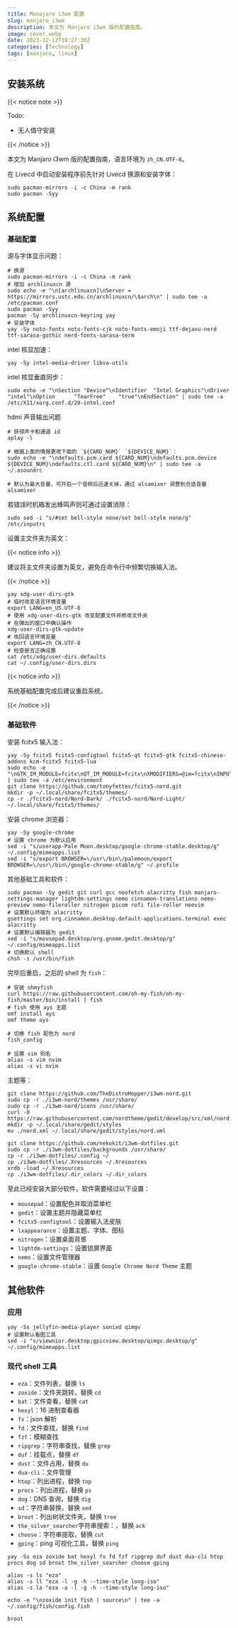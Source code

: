 ```yaml
---
title: Manajaro i3wm 配置
slug: manjaro_i3wm
description: 本文为 Manjaro i3wm 版的配置指南。
image: cover.webp
date: 2023-12-12T18:27:30Z
categories: [Technology]
tags: [manjaro, linux]
---
```


## 安装系统

{{< notice note >}}

Todo:

- 无人值守安装

{{< /notice >}}

本文为 Manjaro i3wm 版的配置指南，语言环境为 `zh_CN.UTF-8`。

在 Livecd 中启动安装程序前先针对 Livecd 换源和安装字体：

```shell
sudo pacman-mirrors -i -c China -m rank
sudo pacman -Syy
```

## 系统配置

### 基础配置

源与字体显示问题：

```shell
# 换源
sudo pacman-mirrors -i -c China -m rank
# 增加 archlinuxcn 源
sudo echo -e "\n[archlinuxcn]\nServer = https://mirrors.ustc.edu.cn/archlinuxcn/\$arch\n" | sudo tee -a /etc/pacman.conf
sudo pacman -Syy
pacman -Sy archlinuxcn-keyring yay
# 安装字体
yay -Sy noto-fonts noto-fonts-cjk noto-fonts-emoji ttf-dejavu-nerd ttf-sarasa-gothic nerd-fonts-sarasa-term
```

intel 核显加速：

```shell
yay -Sy intel-media-driver libva-utils
```

intel 核显垂直同步：

```shell
sudo echo -e "\nSection "Device"\nIdentifier  "Intel Graphics"\nDriver      "intel"\nOption      "TearFree"    "true"\nEndSection" | sudo tee -a /etc/X11/xorg.conf.d/20-intel.conf
```

hdmi 声音输出问题

```shell
# 获得声卡和通道 id
aplay -l

# 根据上面的情报更改下面的 `${CARD_NUM}` `${DEVICE_NUM}`：
sudo echo -e "\ndefaults.pcm.card ${CARD_NUM}\ndefaults.pcm.device ${DEVICE_NUM}\ndefaults.ctl.card ${CARD_NUM}\n" | sudo tee -a ~/.asoundrc

# 默认为最大音量，可开启一个音频后迅速关掉，通过 alsamixer 调整到合适音量
alsamixer
```

若错误时机箱发出蜂鸣声则可通过设置消除：

```shell
sudo sed -i "s/#set bell-style none/set bell-style none/g" /etc/inputrc
```

设置主文件夹为英文：

{{< notice info >}}

建议将主文件夹设置为英文，避免在命令行中频繁切换输入法。

{{< /notice >}}

```shell
yay xdg-user-dirs-gtk
# 临时改变语言环境变量
export LANG=en_US.UTF-8
# 使用 xdg-user-dirs-gtk 改变配置文件并修改文件夹
# 在弹出的窗口中确认操作
xdg-user-dirs-gtk-update
# 改回语言环境变量
export LANG=zh_CN.UTF-8
# 检查是否正确设置
cat /etc/xdg/user-dirs.defaults
cat ~/.config/user-dirs.dirs
```

{{< notice info >}}

系统基础配置完成后建议重启系统。

{{< /notice >}}

### 基础软件

安装 fcitx5 输入法：

```shell
yay -Sy fcitx5 fcitx5-configtool fcitx5-qt fcitx5-gtk fcitx5-chinese-addons kcm-fcitx5 fcitx5-lua
sudo echo -e "\nGTK_IM_MODULE=fcitx\nQT_IM_MODULE=fcitx\nXMODIFIERS=@im=fcitx\nINPUT_METHOD=fcitx\nSDL_IM_MODULE=fcitx\n" | sudo tee -a /etc/environment
git clone https://github.com/tonyfettes/fcitx5-nord.git
mkdir -p ~/.local/share/fcitx5/themes/
cp -r ./fcitx5-nord/Nord-Dark/ ./fcitx5-nord/Nord-Light/ ~/.local/share/fcitx5/themes/
```

安装 chrome 浏览器：

```shell
yay -Sy google-chrome
# 设置 chrome 为默认应用
sed -i "s/userapp-Pale Moon.desktop/google-chrome-stable.desktop/g" ~/.config/mimeapps.list
sed -i "s/export BROWSER=\/usr\/bin\/palemoon/export BROWSER=\/usr\/bin\/google-chrome-stable/g" ~/.profile
```

其他基础工具和软件：

```shell
sudo pacman -Sy gedit git curl gcc neofetch alacritty fish manjaro-settings-manager lightdm-settings nemo cinnamon-translations nemo-preview nemo-fileroller nitrogen picom rofi file-roller neovim
# 设置默认终端为 alacritty
gsettings set org.cinnamon.desktop.default-applications.terminal exec alacritty
# 设置默认编辑器为 gedit
sed -i "s/mousepad.desktop/org.gnome.gedit.desktop/g" ~/.config/mimeapps.list
# 切换默认 shell
chsh -s /usr/bin/fish
```

完毕后重启，之后的 shell 为 `fish`：

```shell
# 安装 ohmyfish
curl https://raw.githubusercontent.com/oh-my-fish/oh-my-fish/master/bin/install | fish
# fish 使用 ays 主题
omf install ays
omf theme ays

# 切换 fish 配色为 nord
fish_config

# 设置 vim 别名
alias -s vim nvim
alias -s vi nvim
```

主题等：

```shell
git clone https://github.com/TheDistroHopper/i3wm-nord.git
sudo cp -r ./i3wm-nord/themes /usr/share/
sudo cp -r ./i3wm-nord/icons /usr/share/
curl -O https://raw.githubusercontent.com/nordtheme/gedit/develop/src/xml/nord.xml
mkdir -p ~/.local/share/gedit/styles
mv ./nord.xml ~/.local/share/gedit/styles/nord.xml

git clone https://github.com/nekokit/i3wm-dotfiles.git
sudo cp -r ./i3wm-dotfiles/backgrounds /usr/share/
cp -r ./i3wm-dotfiles/.config ~/
cp ./i3wm-dotfiles/.Xresources ~/.Xresources
xrdb -load ~/.Xresources
cp ./i3wm-dotfiles/.dir_colors ~/.dir_colors
```

至此已经安装大部分软件，软件需要经过以下设置：

- `mousepad`：设置配色并取消菜单栏
- `gedit`：设置主题并隐藏菜单栏
- `fcitx5-configtool`：设置输入法皮肤
- `lxappearance`：设置主题、字体、图标
- `nitrogen`：设置桌面背景
- `lightdm-settings`：设置锁屏界面
- `nemo`：设置文件管理器
- `google-chrome-stable`：设置 `Google Chrome Nord Theme` 主题

## 其他软件

### 应用

```shell
yay -Ss jellyfin-media-player sonixd qimgv
# 设置默认看图工具
sed -i "s/viewnior.desktop;gpicview.desktop/qimgv.desktop/g" ~/.config/mimeapps.list
```

### 现代 shell 工具

- `eza`：文件列表，替换 `ls`
- `zoxide`：文件夹跳转，替换 `cd`
- `bat`：文件查看，替换 `cat`
- `hexyl`：16 进制查看器
- `fx`：json 解析
- `fd`：文件查找，替换 `find`
- `fzf`：模糊查找
- `ripgrep`：字符串查找，替换 `grep`
- `duf`：挂载点，替换 `df`
- `dust`：文件占用，替换 `du`
- `dua-cli`：文件管理
- `htop`：列出进程，替换 `top`
- `procs`：列出进程，替换 `ps`
- `dog`：DNS 查询，替换 `dig`
- `sd`：字符串替换，替换 `sed`
- `broot`：列出树状文件夹，替换 `tree`
- `the_silver_searcher`字符串搜索：，替换 `ack`
- `choose`：字符串提取，替换 `cut`
- `gping`：ping 可视化工具，替换 `ping`

```shell
yay -Ss eza zoxide bat hexyl fx fd fzf ripgrep duf dust dua-cli htop procs dog sd broot the_silver_searcher choose gping

alias -s ls "eza"
alias -s ll "eza -l -g -h --time-style long-iso"
alias -s la "eza -a -l -g -h --time-style long-iso"

echo -e "\nzoxide init fish | source\n" | tee -a ~/.config/fish/config.fish

broot
```
